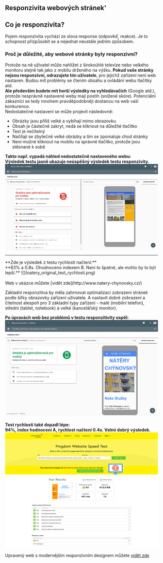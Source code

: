 ## Responzivita webových stránek'

## Co je responzivita?
Pojem responzivita vychází ze slova response (odpověď, reakce). Je to schopnost přizpůsobit se a nejednat neustále jedním způsobem.
### Proč je důležité, aby webové stránky byly responzivní?
Protože na ně uživatel může nahlížet z širokoúhlé televize nebo velkého monitoru stejně tak jako z mobilu drženého na výšku.
**Pokud vaše stránky nejsou responzivní, odrazujete tím uživatele**, pro jejichž zařízení není web nastaven. Budou mít problémy se čtením obsahu a ovládání webu tlačítky atd.
<br>
**Ale především budete mít horší výsledky na vyhledávačích** (Google atd.), protože nesprávně nastavené weby mají postih (snížené skóre). Potenciální zákazníci se tedy mnohem pravděpodobněji dostanou na web vaší konkurence.
<br>
Nedostatečné nastavení se může projevit následovně:
* Obrázky jsou příliš velké a vybíhají mimo obrazovku
* Obsah je částečně zakryt, nedá se kliknout na důležité tlačítko
* Text je nečitelný
* Načítají se zbytečně velké obrázky a tím se zpomaluje chod stránky
* Není možné kliknout na mobilu na správné tlačítko, protože jsou stěsnané k sobě

**Takto např. vypadá náhled nedostatečně nastaveného webu:**
<br>
**Výsledek testu jasně ukazuje neúspěšný výsledek testu responzivity.**
![](natery_original_test_responzivity.png)
<hr>
**Zde je výsledek z testu rychlosti načtení:**
<br>
**83% a 0.8s. Ohodnoceno indexem B. Není to špatné, ale mohlo by to být lepší.**
![](natery_original_test_rychlosti.png)
<br>
<br>
Web v ukázce můžete [vidět zde](http://www.natery-chynovsky.cz/)

Základní responzitiva by měla zahrnovat optimalizaci zobrazení stránek podle šířky obrazovky zařízení uživatele. A nastavit dobré zobrazení a čitelnost alespoň pro 3 základní typy zařízení - malé (mobilní telefon), střední (tablet, notebook) a velké (kancelářský monitor).

**Po úpravách web bez problémů v testu responzitivity uspěl:**
![](natery_upraveno_test_responzivity.png)
<br>
<br>
**Test rychlosti také dopadl lépe:**
<br>
**94%, index hodnocení A, rychlost načtení 0.4s. Velmi dobrý výsledek.**
![](natery_upraveno_test_rychlosti.png)

Upravený web s modernějším responzivním designem můžete [vidět zde](http://blog.svobodaweb.cz/assets/responzivita/chynovsky_upraveno/index.html)
